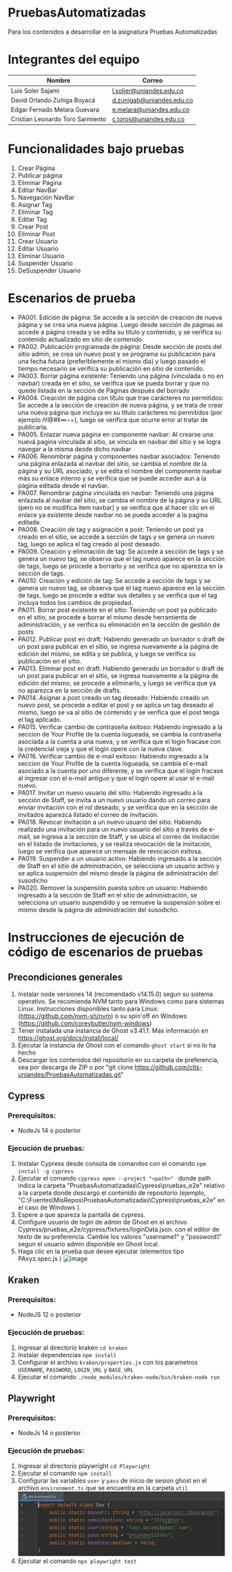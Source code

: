 # PruebasAutomatizadas
Para los contenidos a desarrollar en la asignatura Pruebas Automatizadas

# Integrantes del equipo

| Nombre                           | Correo                    |
|----------------------------------|---------------------------|
| Luis Soler Sajami                | l.solier@uniandes.edu.co  |
| David Orlando Zuñiga Boyacá      | d.zunigab@uniandes.edu.co |
| Edgar Fernado Melara Guevara     | e.melara@uniandes.edu.co  |
| Cristian Leonardo Toro Sarmiento | c.toros@uniandes.edu.co   |

# Funcionalidades bajo pruebas

1. Crear Página
2. Publicar página
3. Eliminar Página
4. Editar NavBar
5. Navegación NavBar
6. Asignar Tag
7. Eliminar Tag
8. Editar Tag
9. Crear Post
10. Eliminar Post
11. Crear Usuario
12. Editar Usuario
13. Eliminar Usuario
14. Suspender Usuario
15. DeSuspender Usuario

# Escenarios de prueba

* PA001. Edición de página: Se accede a la sección de creación de nueva página y se crea una nueva página. Luego desde sección de páginas se accede a página creada y se edita su titulo y contenido, y se verifica su contenido actualizado en sitio de contenido.
* PA002. Publicación programada de página: Desde sección de posts del sitio admin, se crea un nuevo post y se programa su publicación para una fecha futura (preferiblemente el mismo día) y luego pasado el tiempo necesario se verifica su publicación en sitio de contenido.
* PA003. Borrar página existente: Teniendo una página (vinculada o no en navbar) creada en el sitio, se verifica que se pueda borrar y que no quede listada en la sección de Páginas después del borrado
* PA004. Creación de página con título que trae carácteres no permitidos: Se accede a la sección de creación de nueva página, y se trata de crear una nueva página que incluya en su título carácteres no permitidos (por ejemplo ñ!@#¢∞¬÷), luego se verifica que ocurre error al tratar de publicarla.
* PA005. Enlazar nueva página en componente navbar: Al crearse una nuevá pagina vinculada al sitio, se vincula en navbar del sitio y se logra navegar a la misma desde dicho navbar
* PA006. Renombrar página y componentes navbar asociados: Teniendo una página enlazada al navbar del sitio, se cambia el nombre de la página y su URL asociado, y se edita el nombre del componente navbar más su enlace interno y se verifica que se puede acceder aun a la página editada desde el navbar.
* PA007. Renombrar página vinculada en navbar: Teniendo una página enlazada al navbar del sitio, se cambia el nombre de la página y su URL (pero no se modifica item navbar) y se verifica que al hacer clic en el enlace ya existente desde navbar no se pueda acceder a la pagina editada.
* PA008. Creación de tag y asignación a post: Teniendo un post ya creado en el sitio, se accede a sección de tags y se genera un nuevo tag, luego se aplica el tag creado al post deseado.
* PA009. Creación y eliminación de tag: Se accede a sección de tags y se genera un nuevo tag, se observa que el tag nuevo aparece en la sección de tags, luego se procede a borrarlo y se verifica que no aparezca en la sección de tags.
* PA010. Creación y edición de tag: Se accede a sección de tags y se genera un nuevo tag, se observa que el tag nuevo aparece en la sección de tags, luego se procede a editar sus detalles y se verifica que el tag incluya todos los cambios de propiedad.
* PA011. Borrar post existente en el sitio: Teniendo un post ya publicado en el sitio, se procede a borrar el mismo desde herramienta de administración, y se verifica su eliminación en la sección de gestión de posts
* PA012. Publicar post en draft: Habiendo generado un borrador o draft de un post para publicar en el sitio, se ingresa nuevamente a la página de edición del mismo, se edita y se publica, y luego se verifica su publicación en el sitio.
* PA013. Eliminar post en draft: Habiendo generado un borrador o draft de un post para publicar en el sitio, se ingresa nuevamente a la página de edición del mismo, se procede a eliminarlo, y luego se verifica que ya no aparezca en la sección de drafts.
* PA014. Asignar a post creado un tag deseado: Habiendo creado un nuevo post, se procede a editar el post y se aplica un tag deseado al mismo, luego se va al sitio de contenido y se verifica que el post tenga el tag aplicado.
* PA015. Verificar cambio de contraseña exitoso: Habiendo ingresado a la seccion de Your Profile de la cuenta logueada, se cambia la contraseña asociada a la cuenta a una nueva, y se verifica que el login fracase con la credencial vieja y que el login opere con la nueva clave.
* PA016. Verificar cambio de e-mail exitoso: Habiendo ingresado a la seccion de Your Profile de la cuenta logueada, se cambia el e-mail asociado a la cuenta por uno diferente, y se verifica que el login fracase al ingresar con el e-mail antiguo y que el login opere al usar el e-mail nuevo.
* PA017. Invitar un nuevo usuario del sitio: Habiendo ingresado a la sección de Staff, se invita a un nuevo usuario dando un correo para enviar invitación con el rol deseado, y se verifica que en la sección de invitados aparezca listado el correo de invitación.
* PA018. Revocar invitación a un nuevo usuario del sitio: Habiendo realizado una invitación para un nuevo usuario del sitio a través de e-mail, se ingresa a la sección de Staff, y se ubica el correo de invitación en el listado de invitaciones, y se realiza revocación de la invitación, luego se verifica que aparece un mensaje de revocación exitosa.
* PA019. Suspender a un usuario activo: Habiendo ingresado a la sección de Staff en el sitio de administración, se selecciona un usuario activo y se aplica suspensión del mismo desde la página de administración del susodicho
* PA020. Remover la suspensión puesta sobre un usuario: Habiendo ingresado a la sección de Staff en el sitio de administración, se selecciona un usuario suspendido y se remueve la suspensión sobre el mismo desde la página de administración del susodicho.

# Instrucciones de ejecución de código de escenarios de pruebas

## Precondiciones generales

1. Instalar node versiones 14 (recomendado v14.15.0)  segun su sistema operativo. Se recomienda NVM tanto para Windows como para sistemas Linux. Instrucciones disponibles tanto para Linux: (https://github.com/nvm-sh/nvm) o su spin'off en Windows (https://github.com/coreybutler/nvm-windows)
2. Tener instalada una instancia de Ghost v3.41.1. Más información en https://ghost.org/docs/install/local/
3. Ejecutar la instancia de Ghost con el comando `ghost start` si no lo ha hecho
4. Descargar los contenidos del repositorio en su carpeta de preferencia, sea por descarga de ZIP o por "git clone https://github.com/clts-uniandes/PruebasAutomatizadas.git"

## Cypress

### Prerequisitos:
- NodeJs 14 o posterior

### Ejecución de pruebas:
1. Instalar Cypress desde consola de comandos con el comando `npm install -g cypress`
2. Ejecutar el comando `cypress open --project "<path>" ` donde path indica la carpeta "PruebasAutomatizadas\Cypress\pruebas_e2e" relativo a la carpeta donde descargó el contenido de repositorio (ejemplo, "C:\Fuentes\MisRepos\PruebasAutomatizadas\Cypress\pruebas_e2e" en el caso de Windows ). 
3. Espere a que apareza la pantalla de cypress. 
4. Configure usuario de login de admin de Ghost en el archivo Cypress/pruebas_e2e/cypress/fixtures/loginData.json. con el editor de texto de su preferencia. Cambie los valores "username1" y "password1" segun el usuario admin disponible en Ghost local.
5. Haga clic en la prueba que desee ejecutar (elementos tipo PAxyz.spec.js ) ![image](https://user-images.githubusercontent.com/98668775/167325358-429e0884-73a3-45ad-95ab-8f2c38b38f33.png)

## Kraken
   
### Prerequisitos:
- NodeJS 12 o posterior

### Ejecución de pruebas:
1. Ingresar al directorio kraken `cd kraken`
2. Instalar dependencias `npm install`
3. Configurar el archivo `kraken/properties.js` con los parametros `USERNAME`, `PASSWORD`, `LOGIN_URL` y `BASE_URL`
4. Ejecutar el comando `./node_modules/kraken-node/bin/kraken-node run`


## Playwright

### Prerequisitos:
- NodeJs 14 o posterior

### Ejecución de pruebas:
1. Ingresar al directorio playwright `cd Playwright`
2. Ejecutar el comando `npm install`
3. Configurar las variables `user` y `pass` de inicio de sesion ghost en el archivo `environment.ts` 
   que se encuentra en la carpeta `util`
![img.png](Playwright/img/configuracion-environment.png)
4. Ejecutar el comando `npx playwright test`



